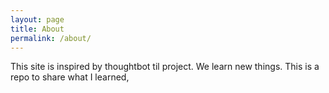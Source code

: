 ```yaml
---
layout: page
title: About
permalink: /about/
---
```


This site is inspired by thoughtbot til project. We learn new things. This is a repo
to share what I learned, 

